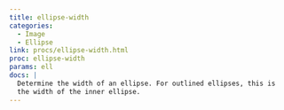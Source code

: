 ```yaml
---
title: ellipse-width
categories: 
  - Image
  - Ellipse
link: procs/ellipse-width.html
proc: ellipse-width
params: ell
docs: |
  Determine the width of an ellipse. For outlined ellipses, this is
  the width of the inner ellipse.
---
```

